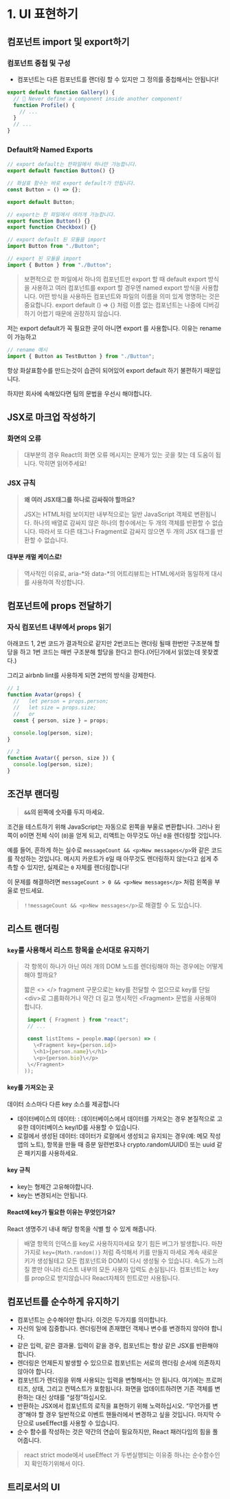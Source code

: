 # 1. UI 표현하기

## 컴포넌트 import 및 export하기

### 컴포넌트 중첩 및 구성

- 컴포넌트는 다른 컴포넌트를 랜더링 할 수 있지만 그 정의를 중첩해서는 안됩니다!

```ts
export default function Gallery() {
  // 🔴 Never define a component inside another component!
  function Profile() {
    // ...
  }
  // ...
}
```

### Default와 Named Exports

```ts
// export default는 한파일에서 하나만 가능합니다.
export default function Button() {}
```

```ts
// 화살표 함수는 바로 export default가 안됩니다.
const Button = () => {};

export default Button;
```

```ts
// export는 한 파일에서 여러개 가능합니다.
export function Button() {}
export function Checkbox() {}
```

```ts
// export default 된 모듈을 import
import Button from "./Button";

// export 된 모듈을 import
import { Button } from "./Button";
```

> 보편적으로 한 파일에서 하나의 컴포넌트만 export 할 때 default export 방식을 사용하고 여러 컴포넌트를 export 할 경우엔 named export 방식을 사용합니다. 어떤 방식을 사용하든 컴포넌트와 파일의 이름을 의미 있게 명명하는 것은 중요합니다. export default () => {} 처럼 이름 없는 컴포넌트는 나중에 디버깅하기 어렵기 때문에 권장하지 않습니다.

저는 export default가 꼭 필요한 곳이 아니면 export 를 사용합니다. 이유는 rename이 가능하고

```ts
// rename 예시
import { Button as TestButton } from "./Button";
```

항상 화살표함수를 만드는것이 습관이 되어있어 export default 하기 불편하기 때문입니다.

하지만 회사에 속해있다면 팀의 문법을 우선시 해야합니다.

## JSX로 마크업 작성하기

### 화면의 오류

> 대부분의 경우 React의 화면 오류 메시지는 문제가 있는 곳을 찾는 데 도움이 됩니다. 막히면 읽어주세요!

### JSX 규칙

> **왜 여러 JSX태그를 하나로 감싸줘야 할까요?**
>
> JSX는 HTML처럼 보이지만 내부적으로는 일반 JavaScript 객체로 변환됩니다. 하나의 배열로 감싸지 않은 하나의 함수에서는 두 개의 객체를 반환할 수 없습니다. 따라서 또 다른 태그나 Fragment로 감싸지 않으면 두 개의 JSX 태그를 반환할 수 없습니다.

#### 대부분 캐멀 케이스로!

> 역사적인 이유로, aria-*와 data-*의 어트리뷰트는 HTML에서와 동일하게 대시를 사용하여 작성합니다.

## 컴포넌트에 props 전달하기

### 자식 컴포넌트 내부에서 props 읽기

아래코드 1, 2번 코드가 결과적으로 같지만 2번코드는 랜더링 될때 한번만 구조분해 할당을 하고 1번 코드는 매번 구조분해 할당을 한다고 한다.(어딘가에서 읽었는데 못찾곘다.)

그리고 airbnb lint를 사용하게 되면 2번의 방식을 강제한다.

```ts
// 1
function Avatar(props) {
  //   let person = props.person;
  //   let size = props.size;
  //   or
  const { person, size } = props;

  console.log(person, size);
}

// 2
function Avatar({ person, size }) {
  console.log(person, size);
}
```

## 조건부 랜더링
> **`&&`의 왼쪽에 숫자를 두지 마세요.**
>
조건을 테스트하기 위해 JavaScript는 자동으로 왼쪽을 부울로 변환합니다. 그러나 왼쪽이 `0`이면 전체 식이 (`0`)을 얻게 되고, 리액트는 아무것도 아닌 `0`을 렌더링할 것입니다.
>
예를 들어, 흔하게 하는 실수로 `messageCount && <p>New messages</p>`와 같은 코드를 작성하는 것입니다. 메시지 카운트가 `0`일 때 아무것도 렌더링하지 않는다고 쉽게 추측할 수 있지만, 실제로는 `0` 자체를 렌더링합니다!
>
이 문제를 해결하려면 `messageCount > 0 && <p>New messages</p>` 처럼 왼쪽을 부울로 만드세요.
> `!!messageCount && <p>New messages</p>`로 해결할 수 도 있습니다.

## 리스트 랜더링

### `key`를 사용해서 리스트 항목을 순서대로 유지하기

> 각 항목이 하나가 아닌 여러 개의 DOM 노드를 렌더링해야 하는 경우에는 어떻게 해야 할까요?
>
> 짧은 <> </> fragment 구문으로는 key를 전달할 수 없으므로 key를 단일 \<div>로 그룹화하거나 약간 더 길고 명시적인 \<Fragment> 문법을 사용해야 합니다.
>
>  ```ts
> 	import { Fragment } from "react";
> 	// ...
>
> 	const listItems = people.map((person) => (
> 	  \<Fragment key={person.id}>
>     \<h1>{person.name}\</h1>
>     \<p>{person.bio}\</p>
>   \</Fragment>
> ));
>  ```

#### key를 가져오는 곳

데이터 소스마다 다른 key 소스를 제공합니다

- 데이터베이스의 데이터: : 데이터베이스에서 데이터를 가져오는 경우 본질적으로 고유한 데이터베이스 key/ID를 사용할 수 있습니다.
- 로컬에서 생성된 데이터: 데이터가 로컬에서 생성되고 유지되는 경우(예: 메모 작성 앱의 노트), 항목을 만들 때 증분 일련번호나 crypto.randomUUID() 또는 uuid 같은 패키지를 사용하세요.

#### key 규칙

- key는 형제간 고유해야합니다.
- key는 변경되서는 안됩니다.

#### React에 key가 필요한 이유는 무엇인가요?

React 생명주기 내내 해당 항목을 식별 할 수 있게 해줍니다.

> 배열 항목의 인덱스를 key로 사용하지마세요 찾기 힘든 버그가 발생합니다. 마찬가지로 `key={Math.random()}` 처럼 즉석해서 키를 만들지 마세요 계속 새로운 키가 생성될테고 모든 컴포넌트와 DOM이 다시 생성될 수 있습니다.
> 속도가 느려질 뿐만 아니라 리스트 내부의 모든 사용자 입력도 손실됩니다.
> 컴포넌트는 key를 prop으로 받지않습니다 React자체의 힌트로만 사용됩니다.

## 컴포넌트를 순수하게 유지하기

- 컴포넌트는 순수해야만 합니다. 이것은 두가지를 의미합니다.
- 자신의 일에 집중합니다. 렌더링전에 존재했던 객체나 변수를 변경하지 않아야 합니다.
- 같은 입력, 같은 결과물. 입력이 같을 경우, 컴포넌트는 항상 같은 JSX를 반환해야 합니다.
- 렌더링은 언제든지 발생할 수 있으므로 컴포넌트는 서로의 렌더링 순서에 의존하지 않아야 합니다.
- 컴포넌트가 렌더링을 위해 사용되는 입력을 변형해서는 안 됩니다. 여기에는 프로퍼티즈, 상태, 그리고 컨텍스트가 포함됩니다. 화면을 업데이트하려면 기존 객체를 변환하는 대신 상태를 “설정”하십시오.
- 반환하는 JSX에서 컴포넌트의 로직을 표현하기 위해 노력하십시오. “무언가를 변경”해야 할 경우 일반적으로 이벤트 핸들러에서 변경하고 싶을 것입니다. 마지막 수단으로 useEffect를 사용할 수 있습니다.
- 순수 함수를 작성하는 것은 약간의 연습이 필요하지만, React 패러다임의 힘을 풀어줍니다.

> react strict mode에서 useEffect 가 두번실행되는 이유중 하나는 순수함수인지 확인하기위해서 이다.
## 트리로서의 UI
